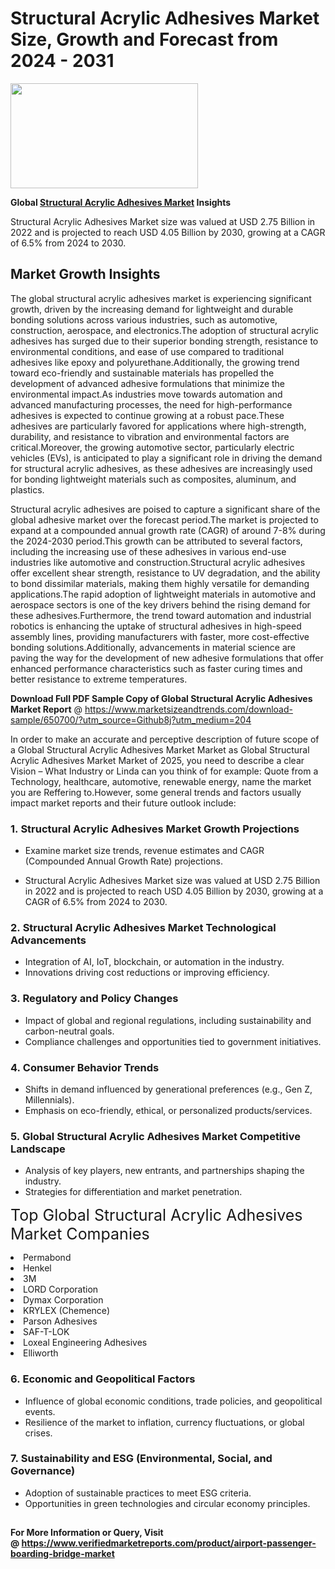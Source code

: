 <H1>Structural Acrylic Adhesives Market Size, Growth and Forecast from 2024 - 2031</H1><img class="aligncenter size-medium wp-image-584254" src="https://thirdeyenews.in/wp-content/uploads/2024/09/Global-Market-Research-300x168.jpeg" alt="" width="300" height="168" /><p><strong>Global&nbsp;<a href="https://www.marketsizeandtrends.com/download-sample/650700/?utm_source=Github8j?utm_medium=204">Structural Acrylic Adhesives Market</a> Insights</strong></p><p>Structural Acrylic Adhesives Market size was valued at USD 2.75 Billion in 2022 and is projected to reach USD 4.05 Billion by 2030, growing at a CAGR of 6.5% from 2024 to 2030.</p><p><h2>Market Growth Insights</h2> <p>The global structural acrylic adhesives market is experiencing significant growth, driven by the increasing demand for lightweight and durable bonding solutions across various industries, such as automotive, construction, aerospace, and electronics.The adoption of structural acrylic adhesives has surged due to their superior bonding strength, resistance to environmental conditions, and ease of use compared to traditional adhesives like epoxy and polyurethane.Additionally, the growing trend toward eco-friendly and sustainable materials has propelled the development of advanced adhesive formulations that minimize the environmental impact.As industries move towards automation and advanced manufacturing processes, the need for high-performance adhesives is expected to continue growing at a robust pace.These adhesives are particularly favored for applications where high-strength, durability, and resistance to vibration and environmental factors are critical.Moreover, the growing automotive sector, particularly electric vehicles (EVs), is anticipated to play a significant role in driving the demand for structural acrylic adhesives, as these adhesives are increasingly used for bonding lightweight materials such as composites, aluminum, and plastics.</p> <p>Structural acrylic adhesives are poised to capture a significant share of the global adhesive market over the forecast period.The market is projected to expand at a compounded annual growth rate (CAGR) of around 7-8% during the 2024-2030 period.This growth can be attributed to several factors, including the increasing use of these adhesives in various end-use industries like automotive and construction.Structural acrylic adhesives offer excellent shear strength, resistance to UV degradation, and the ability to bond dissimilar materials, making them highly versatile for demanding applications.The rapid adoption of lightweight materials in automotive and aerospace sectors is one of the key drivers behind the rising demand for these adhesives.Furthermore, the trend toward automation and industrial robotics is enhancing the uptake of structural adhesives in high-speed assembly lines, providing manufacturers with faster, more cost-effective bonding solutions.Additionally, advancements in material science are paving the way for the development of new adhesive formulations that offer enhanced performance characteristics such as faster curing times and better resistance to extreme temperatures.</p> <p><span class=""><strong>Download Full PDF Sample Copy of Global Structural Acrylic Adhesives Market Report</strong> @ <a href="https://www.marketsizeandtrends.com/download-sample/650700/?utm_source=Github8j?utm_medium=204" target="_blank">https://www.marketsizeandtrends.com/download-sample/650700/?utm_source=Github8j?utm_medium=204</a></span></p><p>In order to make an accurate and perceptive description of future scope of a Global&nbsp;Structural Acrylic Adhesives Market Market as Global&nbsp;Structural Acrylic Adhesives Market Market of 2025, you need to describe a clear Vision &ndash; What Industry or Linda can you think of for example: Quote from a Technology, healthcare, automotive, renewable energy, name the market you are Reffering to.However, some general trends and factors usually impact market reports and their future outlook include:</p><h3>1.&nbsp;<strong>Structural Acrylic Adhesives Market Growth Projections</strong></h3><ul><li>Examine market size trends, revenue estimates and CAGR (Compounded Annual Growth Rate) projections.</li><li><p>Structural Acrylic Adhesives Market size was valued at USD 2.75 Billion in 2022 and is projected to reach USD 4.05 Billion by 2030, growing at a CAGR of 6.5% from 2024 to 2030.</p></li></ul><h3>2.&nbsp;<strong>Structural Acrylic Adhesives Market Technological Advancements</strong></h3><ul><li>Integration of AI, IoT, blockchain, or automation in the industry.</li><li>Innovations driving cost reductions or improving efficiency.</li></ul><h3>3.&nbsp;<strong>Regulatory and Policy Changes</strong></h3><ul><li>Impact of global and regional regulations, including sustainability and carbon-neutral goals.</li><li>Compliance challenges and opportunities tied to government initiatives.</li></ul><h3>4.&nbsp;<strong>Consumer Behavior Trends</strong></h3><ul><li>Shifts in demand influenced by generational preferences (e.g., Gen Z, Millennials).</li><li>Emphasis on eco-friendly, ethical, or personalized products/services.</li></ul><h3>5.&nbsp;<strong>Global Structural Acrylic Adhesives Market Competitive Landscape</strong></h3><ul><li>Analysis of key players, new entrants, and partnerships shaping the industry.</li><li>Strategies for differentiation and market penetration.</li></ul><p data-pm-slice="1 1 []"><span style="color: inherit; font-family: inherit; font-size: 25px;">Top Global Structural Acrylic Adhesives Market Companies</span></p><div class="" data-test-id=""><p><li>Permabond</li><li> Henkel</li><li> 3M</li><li> LORD Corporation</li><li> Dymax Corporation</li><li> KRYLEX (Chemence)</li><li> Parson Adhesives</li><li> SAF-T-LOK</li><li> Loxeal Engineering Adhesives</li><li> Elliworth</li></p></div><h3>6.&nbsp;<strong>Economic and Geopolitical Factors</strong></h3><ul><li>Influence of global economic conditions, trade policies, and geopolitical events.</li><li>Resilience of the market to inflation, currency fluctuations, or global crises.</li></ul><h3>7.&nbsp;<strong>Sustainability and ESG (Environmental, Social, and Governance)</strong></h3><ul><li>Adoption of sustainable practices to meet ESG criteria.</li><li>Opportunities in green technologies and circular economy principles.</li></ul><h2><strong style="font-size: 14px;">For More Information or Query, Visit @&nbsp;</strong><a style="background-color: #ffffff; font-size: 14px;" href="https://www.marketsizeandtrends.com/report/structural-acrylic-adhesives-market/" target="_blank">https://www.verifiedmarketreports.com/product/airport-passenger-boarding-bridge-market</a></h2>